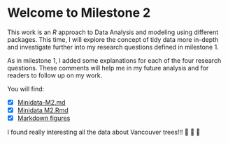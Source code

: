 Welcome to Milestone 2 
=================================
This work is an *R* approach to Data Analysis and modeling using different packages. This time, I will explore the concept of tidy data more in-depth and investigate further into my research questions defined in milestone 1.

As in milestone 1, I added some explanations for each of the four research questions. These comments will help me in my future analysis and for readers to follow up on my work.

You will find:
- [x] [Minidata-M2.md](https://github.com/stat545ubc-2021/mda-maira1220/blob/main/Milestone%202/Minidata-M2.md)
- [x] [Minidata M2.Rmd](https://github.com/stat545ubc-2021/mda-maira1220/blob/main/Milestone%202/Minidata%20M2.Rmd)
- [x] [Markdown figures](https://github.com/stat545ubc-2021/mda-maira1220/tree/main/Milestone%202/Minidata-M2_files/figure-markdown_strict)

I found really interesting all the data about Vancouver trees!!! :evergreen_tree: :evergreen_tree: :evergreen_tree: 
